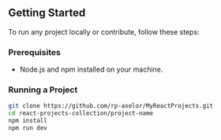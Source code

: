 ## Getting Started

To run any project locally or contribute, follow these steps:

### Prerequisites

- Node.js and npm installed on your machine.

### Running a Project

```bash
git clone https://github.com/rp-axelor/MyReactProjects.git
cd react-projects-collection/project-name
npm install
npm run dev